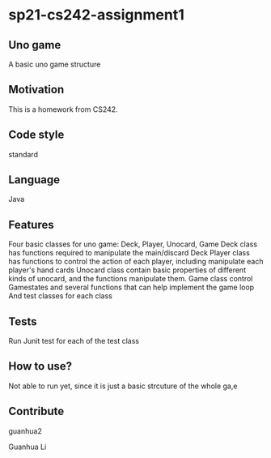 # sp21-cs242-assignment1


## Uno game
A basic uno game structure 

## Motivation
This is a homework from CS242.

## Code style
standard

## Language
Java

## Features
Four basic classes for uno game: Deck, Player, Unocard, Game
Deck class has functions required to manipulate the main/discard Deck
Player class has functions to control the action of each player, including manipulate each player's hand cards
Unocard class contain basic properties of different kinds of unocard, and the functions manipulate them.
Game class control Gamestates and several functions that can help implement the game loop
And test classes for each class

## Tests
Run Junit test for each of the test class

## How to use?
Not able to run yet, since it is just a basic strcuture of the whole ga,e

## Contribute

guanhua2

Guanhua Li
